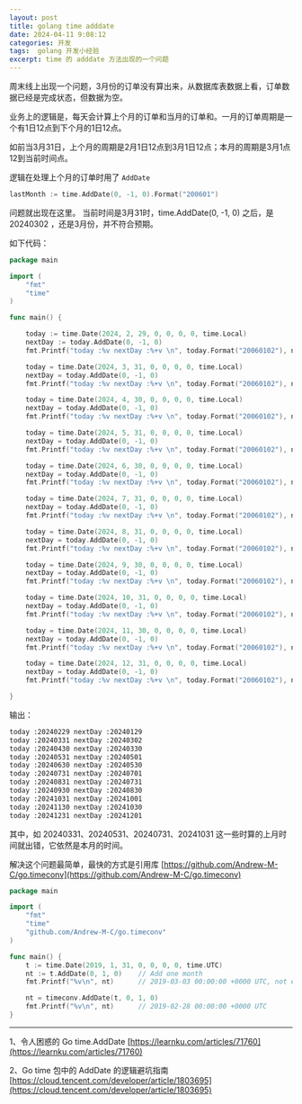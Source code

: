 ```yaml
---
layout: post
title: golang time adddate 
date: 2024-04-11 9:08:12
categories: 开发 
tags:  golang 开发小经验
excerpt: time 的 adddate 方法出现的一个问题
---
```


周末线上出现一个问题，3月份的订单没有算出来，从数据库表数据上看，订单数据已经是完成状态，但数据为空。

业务上的逻辑是，每天会计算上个月的订单和当月的订单和。一月的订单周期是一个有1日12点到下个月的1日12点。

如前当3月31日，上个月的周期是2月1日12点到3月1日12点；本月的周期是3月1点12到当前时间点。 

逻辑在处理上个月的订单时用了 `AddDate`

```go
lastMonth := time.AddDate(0, -1, 0).Format("200601")
```

问题就出现在这里。 当前时间是3月31时，time.AddDate(0, -1, 0) 之后，是 20240302 ，还是3月份，并不符合预期。

如下代码：

```go
package main

import (
	"fmt"
	"time"
)

func main() {

	today := time.Date(2024, 2, 29, 0, 0, 0, 0, time.Local)
	nextDay := today.AddDate(0, -1, 0)
	fmt.Printf("today :%v nextDay :%+v \n", today.Format("20060102"), nextDay.Format("20060102"))

	today = time.Date(2024, 3, 31, 0, 0, 0, 0, time.Local)
	nextDay = today.AddDate(0, -1, 0)
	fmt.Printf("today :%v nextDay :%+v \n", today.Format("20060102"), nextDay.Format("20060102"))

	today = time.Date(2024, 4, 30, 0, 0, 0, 0, time.Local)
	nextDay = today.AddDate(0, -1, 0)
	fmt.Printf("today :%v nextDay :%+v \n", today.Format("20060102"), nextDay.Format("20060102"))

	today = time.Date(2024, 5, 31, 0, 0, 0, 0, time.Local)
	nextDay = today.AddDate(0, -1, 0)
	fmt.Printf("today :%v nextDay :%+v \n", today.Format("20060102"), nextDay.Format("20060102"))

	today = time.Date(2024, 6, 30, 0, 0, 0, 0, time.Local)
	nextDay = today.AddDate(0, -1, 0)
	fmt.Printf("today :%v nextDay :%+v \n", today.Format("20060102"), nextDay.Format("20060102"))

	today = time.Date(2024, 7, 31, 0, 0, 0, 0, time.Local)
	nextDay = today.AddDate(0, -1, 0)
	fmt.Printf("today :%v nextDay :%+v \n", today.Format("20060102"), nextDay.Format("20060102"))

	today = time.Date(2024, 8, 31, 0, 0, 0, 0, time.Local)
	nextDay = today.AddDate(0, -1, 0)
	fmt.Printf("today :%v nextDay :%+v \n", today.Format("20060102"), nextDay.Format("20060102"))

	today = time.Date(2024, 9, 30, 0, 0, 0, 0, time.Local)
	nextDay = today.AddDate(0, -1, 0)
	fmt.Printf("today :%v nextDay :%+v \n", today.Format("20060102"), nextDay.Format("20060102"))

	today = time.Date(2024, 10, 31, 0, 0, 0, 0, time.Local)
	nextDay = today.AddDate(0, -1, 0)
	fmt.Printf("today :%v nextDay :%+v \n", today.Format("20060102"), nextDay.Format("20060102"))

	today = time.Date(2024, 11, 30, 0, 0, 0, 0, time.Local)
	nextDay = today.AddDate(0, -1, 0)
	fmt.Printf("today :%v nextDay :%+v \n", today.Format("20060102"), nextDay.Format("20060102"))

	today = time.Date(2024, 12, 31, 0, 0, 0, 0, time.Local)
	nextDay = today.AddDate(0, -1, 0)
	fmt.Printf("today :%v nextDay :%+v \n", today.Format("20060102"), nextDay.Format("20060102"))

}

```

输出：

```bash 
today :20240229 nextDay :20240129
today :20240331 nextDay :20240302
today :20240430 nextDay :20240330
today :20240531 nextDay :20240501
today :20240630 nextDay :20240530
today :20240731 nextDay :20240701
today :20240831 nextDay :20240731
today :20240930 nextDay :20240830
today :20241031 nextDay :20241001
today :20241130 nextDay :20241030
today :20241231 nextDay :20241201
```
其中，如  20240331、20240531、20240731、20241031 这一些时算的上月时间就出错，它依然是本月的时间。

解决这个问题最简单，最快的方式是引用库 [https://github.com/Andrew-M-C/go.timeconv](https://github.com/Andrew-M-C/go.timeconv)

```go
package main

import (
	"fmt"
	"time"
	"github.com/Andrew-M-C/go.timeconv"
)

func main() {
	t := time.Date(2019, 1, 31, 0, 0, 0, 0, time.UTC)
	nt := t.AddDate(0, 1, 0)	// Add one month
	fmt.Printf("%v\n", nt)		// 2019-03-03 00:00:00 +0000 UTC, not expected

	nt = timeconv.AddDate(t, 0, 1, 0)
	fmt.Printf("%v\n", nt)		// 2019-02-28 00:00:00 +0000 UTC
}
```


----
1、令人困惑的 Go time.AddDate [https://learnku.com/articles/71760](https://learnku.com/articles/71760)

2、Go time 包中的 AddDate 的逻辑避坑指南 [https://cloud.tencent.com/developer/article/1803695](https://cloud.tencent.com/developer/article/1803695)